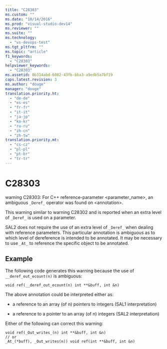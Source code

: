```yaml
---
title: "C28303"
ms.custom: ""
ms.date: "10/14/2016"
ms.prod: "visual-studio-dev14"
ms.reviewer: ""
ms.suite: ""
ms.technology: 
  - "vs-devops-test"
ms.tgt_pltfrm: ""
ms.topic: "article"
f1_keywords: 
  - "C28303"
helpviewer_keywords: 
  - "C28303"
ms.assetid: 0b314abd-6082-43fb-bba3-a9edb5a7bf19
caps.latest.revision: 3
ms.author: "douge"
manager: "douge"
translation.priority.ht: 
  - "de-de"
  - "es-es"
  - "fr-fr"
  - "it-it"
  - "ja-jp"
  - "ko-kr"
  - "ru-ru"
  - "zh-cn"
  - "zh-tw"
translation.priority.mt: 
  - "cs-cz"
  - "pl-pl"
  - "pt-br"
  - "tr-tr"
---
```

# C28303
warning C28303: For C++ reference-parameter <parameter_name>, an ambiguous `_Deref_` operator was found on \<annotation>.  
  
 This warning similar to warning C28302 and is reported when an extra level of `_Deref_` is used on a parameter.  
  
 SAL2 does not require the use of an extra level of `_Deref_` when dealing with reference parameters. This particular annotation is ambiguous as to which level of dereference is intended to be annotated. It may be necessary to use `_At_` to reference the specific object to be annotated.  
  
## Example  
 The following code generates this warning because the use of `__deref_out_ecount(n)` is ambiguous:  
  
```  
void ref(__deref_out_ecount(n) int **&buff, int &n)  
```  
  
 The above annotation could be interpreted either as:  
  
-   a reference to an array (of n) pointers to integers (SAL1 interpretation)  
  
-   a reference to a pointer to an array (of n) integers (SAL2 interpretation)  
  
 Either of the following can correct this warning:  
  
```  
void ref(_Out_writes_(n) int **&buff, int &n)  
// or  
_At_(*buff), _Out_writes(n)) void ref(int **&buff, int &n)  
  
```